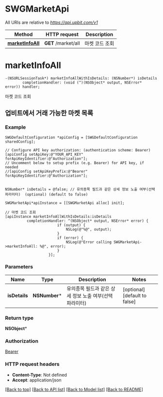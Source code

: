# SWGMarketApi

All URIs are relative to *https://api.upbit.com/v1*

Method | HTTP request | Description
------------- | ------------- | -------------
[**marketInfoAll**](SWGMarketApi.md#marketinfoall) | **GET** /market/all | 마켓 코드 조회


# **marketInfoAll**
```objc
-(NSURLSessionTask*) marketInfoAllWithIsDetails: (NSNumber*) isDetails
        completionHandler: (void (^)(NSObject* output, NSError* error)) handler;
```

마켓 코드 조회

## 업비트에서 거래 가능한 마켓 목록 

### Example 
```objc
SWGDefaultConfiguration *apiConfig = [SWGDefaultConfiguration sharedConfig];

// Configure API key authorization: (authentication scheme: Bearer)
[apiConfig setApiKey:@"YOUR_API_KEY" forApiKeyIdentifier:@"Authorization"];
// Uncomment below to setup prefix (e.g. Bearer) for API key, if needed
//[apiConfig setApiKeyPrefix:@"Bearer" forApiKeyIdentifier:@"Authorization"];


NSNumber* isDetails = @false; // 유의종목 필드과 같은 상세 정보 노출 여부(선택 파라미터)  (optional) (default to false)

SWGMarketApi*apiInstance = [[SWGMarketApi alloc] init];

// 마켓 코드 조회
[apiInstance marketInfoAllWithIsDetails:isDetails
          completionHandler: ^(NSObject* output, NSError* error) {
                        if (output) {
                            NSLog(@"%@", output);
                        }
                        if (error) {
                            NSLog(@"Error calling SWGMarketApi->marketInfoAll: %@", error);
                        }
                    }];
```

### Parameters

Name | Type | Description  | Notes
------------- | ------------- | ------------- | -------------
 **isDetails** | **NSNumber***| 유의종목 필드과 같은 상세 정보 노출 여부(선택 파라미터)  | [optional] [default to false]

### Return type

**NSObject***

### Authorization

[Bearer](../README.md#Bearer)

### HTTP request headers

 - **Content-Type**: Not defined
 - **Accept**: application/json

[[Back to top]](#) [[Back to API list]](../README.md#documentation-for-api-endpoints) [[Back to Model list]](../README.md#documentation-for-models) [[Back to README]](../README.md)

